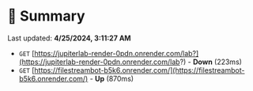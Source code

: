 # 📖 Summary
Last updated: **4/25/2024, 3:11:27 AM**

- `GET` [https://jupiterlab-render-0pdn.onrender.com/lab?](https://jupiterlab-render-0pdn.onrender.com/lab?) - **Down** (223ms)
- `GET` [https://filestreambot-b5k6.onrender.com/](https://filestreambot-b5k6.onrender.com/) - **Up** (870ms)
